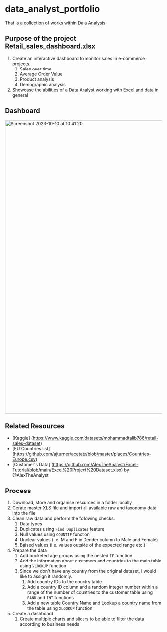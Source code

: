 # data_analyst_portfolio
That is a collection of works within Data Analysis

## Purpose of the project Retail_sales_dashboard.xlsx

1. Create an interactive dashboard to monitor sales in e-commerce projects.
    1. Sales over time
    2. Average Order Value
    3. Product analysis
    4. Demographic analysis   
3. Showcase the abilities of a Data Analyst working with Excel and data in general

## Dashboard

<img width="945" alt="Screenshot 2023-10-10 at 10 41 20" src="https://github.com/Mezzzanine/data_analyst_portfolio/assets/19992624/e27fbe6f-5fb9-4abe-b960-316dd45b60d7">


## Related Resources
- [Kaggle] (https://www.kaggle.com/datasets/mohammadtalib786/retail-sales-dataset)
- [EU Countries list] (https://github.com/ajturner/acetate/blob/master/places/Countries-Europe.csv)
- [Customer's Data] (https://github.com/AlexTheAnalyst/Excel-Tutorial/blob/main/Excel%20Project%20Dataset.xlsx) by @AlexTheAnalyst

## Process
1. Download, store and organise resources in a folder locally
2. Cerate master XLS file and import all available raw and taxonomy data into the file
3. Clean raw data and perform the following checks:
    1. Data types 
    2. Duplicates using `Find Duplicates` feature
    3. Null values using `COUNTIF` function
    4. Unclear values (i.e. M and F in Gender column to Male and Female)
    5. Baised values (i.e. values outside of the expected range etc.)
4. Prepare the data
   1. Add bucketed age groups using the nested `IF` function
   2. Add the information about customers and countries to the main table using `VLOOKUP` function
   3. Since we don't have any country from the original dataset, I would like to assign it randomly.
      1. Add country IDs to the country table
      2. Add a country ID column and a random integer number within a range of the number of countries to the customer table using `RAND` and `INT` functions
      3. Add a new table Country Name and Lookup a country name from the table using `XLOOKUP` function
5. Create a dashboard
    1. Create multiple charts and slicers to be able to filter the data according to business needs



